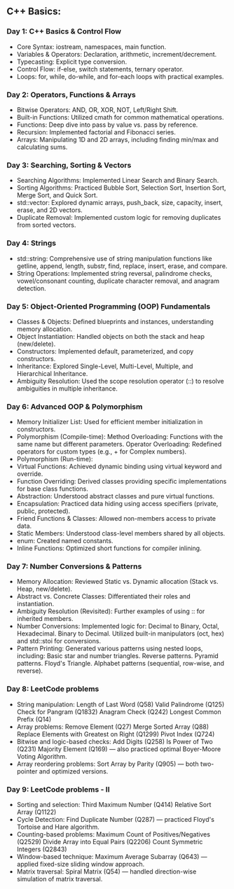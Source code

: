 ## C++ Basics: 

### Day 1: C++ Basics & Control Flow
- Core Syntax: iostream, namespaces, main function.
- Variables & Operators: Declaration, arithmetic, increment/decrement.
- Typecasting: Explicit type conversion.
- Control Flow: if-else, switch statements, ternary operator.
- Loops: for, while, do-while, and for-each loops with practical examples.


### Day 2: Operators, Functions & Arrays
- Bitwise Operators: AND, OR, XOR, NOT, Left/Right Shift.
- Built-in Functions: Utilized cmath for common mathematical operations.
- Functions: Deep dive into pass by value vs. pass by reference.
- Recursion: Implemented factorial and Fibonacci series.
- Arrays: Manipulating 1D and 2D arrays, including finding min/max and calculating sums.


### Day 3: Searching, Sorting & Vectors
- Searching Algorithms: Implemented Linear Search and Binary Search.
- Sorting Algorithms: Practiced Bubble Sort, Selection Sort, Insertion Sort, Merge Sort, and Quick Sort.
- std::vector: Explored dynamic arrays, push_back, size, capacity, insert, erase, and 2D vectors.
- Duplicate Removal: Implemented custom logic for removing duplicates from sorted vectors.


### Day 4: Strings
- std::string: Comprehensive use of string manipulation functions like getline, append, length, substr, find, replace, insert, erase, and compare.
- String Operations: Implemented string reversal, palindrome checks, vowel/consonant counting, duplicate character removal, and anagram detection.


### Day 5: Object-Oriented Programming (OOP) Fundamentals
- Classes & Objects: Defined blueprints and instances, understanding memory allocation.
- Object Instantiation: Handled objects on both the stack and heap (new/delete).
- Constructors: Implemented default, parameterized, and copy constructors.
- Inheritance: Explored Single-Level, Multi-Level, Multiple, and Hierarchical Inheritance.
- Ambiguity Resolution: Used the scope resolution operator (::) to resolve ambiguities in multiple inheritance.


### Day 6: Advanced OOP & Polymorphism
- Memory Initializer List: Used for efficient member initialization in constructors.
- Polymorphism (Compile-time):
     Method Overloading: Functions with the same name but different parameters.
     Operator Overloading: Redefined operators for custom types (e.g., + for Complex numbers).
- Polymorphism (Run-time):
- Virtual Functions: Achieved dynamic binding using virtual keyword and override.
- Function Overriding: Derived classes providing specific implementations for base class functions.
- Abstraction: Understood abstract classes and pure virtual functions.
- Encapsulation: Practiced data hiding using access specifiers (private, public, protected).
- Friend Functions & Classes: Allowed non-members access to private data.
- Static Members: Understood class-level members shared by all objects.
- enum: Created named constants.
- Inline Functions: Optimized short functions for compiler inlining.


### Day 7: Number Conversions & Patterns
- Memory Allocation: Reviewed Static vs. Dynamic allocation (Stack vs. Heap, new/delete).
- Abstract vs. Concrete Classes: Differentiated their roles and instantiation.
- Ambiguity Resolution (Revisited): Further examples of using :: for inherited members.
- Number Conversions: Implemented logic for:
     Decimal to Binary, Octal, Hexadecimal.
     Binary to Decimal.
     Utilized built-in manipulators (oct, hex) and std::stoi for conversions.
- Pattern Printing: Generated various patterns using nested loops, including:
     Basic star and number triangles.
     Reverse patterns.
     Pyramid patterns.
     Floyd's Triangle.
     Alphabet patterns (sequential, row-wise, and reverse).


### Day 8: LeetCode problems
- String manipulation:
     Length of Last Word (Q58)
     Valid Palindrome (Q125)
     Check for Pangram (Q1832)
     Anagram Check (Q242)
     Longest Common Prefix (Q14)
- Array problems:
     Remove Element (Q27)
     Merge Sorted Array (Q88)
     Replace Elements with Greatest on Right (Q1299)
     Pivot Index (Q724)
- Bitwise and logic-based checks:
     Add Digits (Q258)
     Is Power of Two (Q231)
     Majority Element (Q169) — also practiced optimal Boyer-Moore Voting Algorithm.
- Array reordering problems:
     Sort Array by Parity (Q905) — both two-pointer and optimized versions.


### Day 9: LeetCode problems - II
- Sorting and selection:
     Third Maximum Number (Q414)
     Relative Sort Array (Q1122)
- Cycle Detection:
     Find Duplicate Number (Q287) — practiced Floyd's Tortoise and Hare algorithm.
- Counting-based problems:
     Maximum Count of Positives/Negatives (Q2529)
     Divide Array into Equal Pairs (Q2206)
     Count Symmetric Integers (Q2843)
- Window-based technique:
     Maximum Average Subarray (Q643) — applied fixed-size sliding window approach.
- Matrix traversal:
     Spiral Matrix (Q54) — handled direction-wise simulation of matrix traversal.

